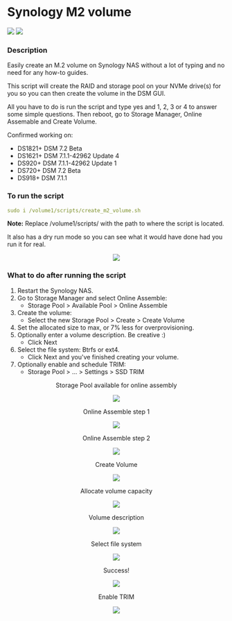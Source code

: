 # Synology M2 volume

<a href="https://github.com/007revad/Synology_M2_volume/releases"><img src="https://img.shields.io/github/release/007revad/Synology_M2_volume.svg"></a>
<a href="https://hits.seeyoufarm.com"><img src="https://hits.seeyoufarm.com/api/count/incr/badge.svg?url=https%3A%2F%2Fgithub.com%2F007revad%2FSynology_M2_volume&count_bg=%2379C83D&title_bg=%23555555&icon=&icon_color=%23E7E7E7&title=hits&edge_flat=false"/></a>

### Description

Easily create an M.2 volume on Synology NAS without a lot of typing and no need for any how-to guides. 

This script will create the RAID and storage pool on your NVMe drive(s) for you so you can then create the volume in the DSM GUI.

All you have to do is run the script and type yes and 1, 2, 3 or 4 to answer some simple questions. Then reboot, go to Storage Manager, Online Assemable and Create Volume.

Confirmed working on:
- DS1821+ DSM 7.2 Beta
- DS1621+ DSM 7.1.1-42962 Update 4
- DS920+ DSM 7.1.1-42962 Update 1
- DS720+ DSM 7.2 Beta
- DS918+ DSM 7.1.1


### To run the script ###

```YAML
sudo i /volume1/scripts/create_m2_volume.sh
```

**Note:** Replace /volume1/scripts/ with the path to where the script is located.

It also has a dry run mode so you can see what it would have done had you run it for real.

<p align="center"><img src="/images/create-volume0.png"></p>

### What to do after running the script

1. Restart the Synology NAS.
2. Go to Storage Manager and select Online Assemble:
    - Storage Pool > Available Pool > Online Assemble
3. Create the volume:
    - Select the new Storage Pool > Create > Create Volume
4. Set the allocated size to max, or 7% less for overprovisioning.
5. Optionally enter a volume description. Be creative :)
    - Click Next
6. Select the file system: Btrfs or ext4.
    - Click Next and you've finished creating your volume.
7. Optionally enable and schedule TRIM:
    - Storage Pool > ... > Settings > SSD TRIM

<p align="center">Storage Pool available for online assembly</p>
<p align="center"><img src="/images/create_m2_volume_available_pool.png"></p>

<p align="center">Online Assemble step 1</p>
<p align="center"><img src="/images/create_m2_volume_online_assemble.png"></p>

<p align="center">Online Assemble step 2</p>
<p align="center"><img src="/images/create_m2_volume_online_assemble2.png"></p>

<p align="center">Create Volume</p>
<p align="center"><img src="/images/create-volume1.png"></p>

<p align="center">Allocate volume capacity</p>
<p align="center"><img src="/images/create-volume2.png"></p>

<p align="center">Volume description</p>
<p align="center"><img src="/images/create-volume3.png"></p>

<p align="center">Select file system</p>
<p align="center"><img src="/images/create-volume4.png"></p>

<p align="center">Success!</p>
<p align="center"><img src="/images/create-volume5.png"></p>

<p align="center">Enable TRIM</p>
<p align="center"><img src="/images/create_m2_volume_enable_trim.png"></p>


